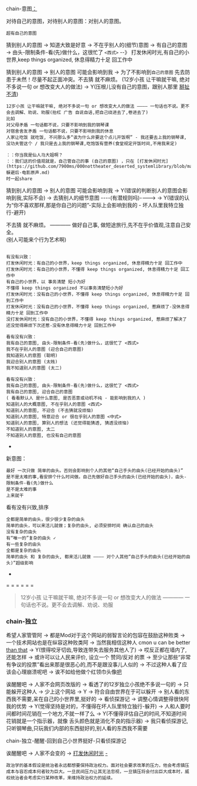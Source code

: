 
chain-意图[：](#打发休闲时光#不分析你的意图，你可能烦到我-我就防着你，就这么简单)

对待自己的意图，对待别人的意图：对别人的意图。

`超有自己的意图`

猜到别人的意图 -> 知道大致是好意 -> 不在乎别人的(细节)意图 -> 有自己的意图 -> 由头-限制条件-看(先)做什么，这很忙了 `<西式>` --》 打发休闲时光,有自己的小世界,keep things organized, 休息得精力十足 回工作中

猜到别人的意图 -> 别人的意图 可能会影响到我 -> 为了不影响到`自己的意图` 先去防患于未然！尽量不起正面冲突。不去猜 就不麻烦。 (12岁小孩 让干嘛就干嘛, 绝对不多说一句 or 想改变大人的做法)  -> Y(压根儿没有自己的意图，跟别人那里 [掰扯不清](https://ruby-china.org/notes/4055))

```
12岁小孩 让干嘛就干嘛, 绝对不多说一句 or 想改变大人的做法 ———— 一句话也不说。更不会去调解、劝说、劝服(抬杠 广告 自说自话,把自己绕进去了,卷进去了)
比如
对父母矛盾 一句话都不说，只要不影响到我的钢琴课
对宿舍舍友矛盾 一句话都不说，只要不影响到我的休息
人家让吃饭 就吃饭, 不问那么多“诶为什么非要这个点儿开饭啊” - 我还要去上我的钢琴课,没功夫管这个 / 我只是去上我的钢琴课,吃饱饭有营养(食堂规定开饭时间,不用我来定)

：：你当我是仙人马大姐啊？
：：我们这的价值观就是，自己管自己的事 (自己的意图) ，只在 [打发休闲时光](https://github.com/7900ms/000nottheater_deserted_systemlibrary/blob/master/supplementary/term-躲避后-电影原声.md) 
时一起share

```

猜到别人的意图 -> 别人的意图 可能会影响到我 -> Y(错误的判断别人的意图会影响到我,实际不会) -> 去猜别人的细节意图 ----(有潜规则吗)----> -> Y(错误的认为“你不喜欢那样,那是你自己的问题”-实际上会影响到我的 - 坏人队里我特立独行-避开)

不去猜 就不麻烦。 ———— 做好自己事, 做短途旅行,先不在乎价值观,注意自己安全。<br>
(别人可能来个行为艺术啊)





```

有没有兴致：
打发休闲时光：有自己的小世界，keep things organized, 休息得精力十足 回工作中
打发休闲时光：有自己的小世界，不懂得 keep things organized, 休息得精力十足 回工作中
有自己的小世界，以 事务清楚 短小为好
不懂得 keep things organized 不以事务清楚短小为好
打发休闲时光：没有自己的小世界，不懂得 keep things organized, 休息得精力十足 回到工作中
打发休闲时光：没有自己的小世界，不懂得 keep things organized, 惹麻烦了-没休息得精力十足 回到工作中
没打发休闲时光：没有自己的小世界，不懂得 keep things organized, 惹麻烦了解决了还没觉得麻烦下次还惹-没有休息得精力十足 回到工作中

看有没有兴致：
我有自己的意图, 由头-限制条件-看(先)做什么，这很忙了 <西式>
我不在乎别人的意图 (迎合自己的意图)
我知道别人的意图 (聪明)
我迎合别人的意图 (太贱)
我不知道别人的意图 (太二)

看有没有兴致：
我有自己的意图, 由头-限制条件-看(先)做什么，这很忙了 <西式>
我有自己的意图, 迎合自己的意图
( 看看默认人 是什么意图, 是否恶意或动机不纯 - 能影响到我的人 )
知道别人的大概意图, 不在乎别人的意图 <西式>
知道别人的意图, 不迎合 (不去猜就没烦恼)
知道别人的意图, 特意迎合 or 很在乎别人的意图 <中式>
知道别人的意图, 算别人的想法 (还觉得能猜透, 猜透没烦恼)
不知道别人的意图, 太二
不知道别人的意图, 也没有自己的意图 

```
-






新意图：

```
最好 一次只做 简单的由头。否则会影响到个人的其他“自己手头的由头(已经开始的由头)”
是不是太难的事,看安排个什么时间做。自己先做好自己手头的由头(已经开始的由头)，由头-限制条件-看(先)做什么
是不是太难的事
上来就干
```

看有没有兴致,排序
```
全都是简单的由头，很少很少复杂的由头
简单的由头，可以来活儿就做；复杂的由头, 必须安排时间 确认自己的由头
没有复杂的由头
有“唯一的”复杂的由头 ✓
有一些复杂的由头
全都是复杂的由头
简单的由头 和 复杂的由头, 都来活儿就做 ———— 对个人其他“自己手头的由头(已经开始的由头)”超级影响
```

-

= = = = = =

>
> 12岁小孩 让干嘛就干嘛, 绝对不多说一句 or 想改变大人的做法 ———— 一句话也不说。更不会去调解、劝说、劝服
>


### chain-独立

希望人家管管阿 -> 都是Mod对于这个网站的弱智言论的包容在鼓励这种败类 -> 一个技术网站也是在纵容这种败类阿 -> 当然我相信这种人 cmon u can be better [than that](https://twitter.com/Bubssis/status/867131404726878208) -> Y(恨得咬牙切齿,导致连带失去服务其他人了) -> 哎反正都在墙内了,还能怎样 -> 或许可以让人民来评价, 设立一个 赞同/反对 的票 -> 至少让那些“非常有争议的投票”看出来那是很恶心的,而不是跟没事儿人似的 -> 不过这种人看了应该会心理崩溃呢吧 -> 诶不如给他做个红领巾头像[吧](http://www.jiuwa.net/design/34/)

诶醒醒吧 -> 人家不会网页改版的 -> 看透了的12岁独立小孩绝不多说一句的 -> 只能躲开这种人 -> 少上这个网站 -> Y -> 符合自由世界在于可以躲开 -> 别人看的东西我不需要,呆在自己的小世界里,挺好的 -> 看侦探游记 -> 调整心情调整得很快阿 我的优势 -> Y(觉得坚持是对的，不懂得在坏人队里特立独行-躲开) -> 人和人要时间都时间花销在一个地方,不就一样了么 -> Y(不懂得评估自己的时间,不知道时间花销就是一个指示器，就像 舌头颜色就是消化不良的指示器) -> 我只看侦探游记,只听钢琴曲,只玩我们内部的东西挺好的,别人看的东西我不需要

chain-独立-醒醒-回到自己小世界挺好-只看侦探游记


诶醒醒吧 -> 人家不会变的 -> [打发休闲时光](https://github.com/7900ms/000nottheater_deserted_systemlibrary/blob/master/small/正当防卫.md#同时防三害) [-](http://www.ftchinese.com/story/001072699?full=y)
```
政治学的基本假设是统治者永远都想要保持政治权力。面对社会要求改革的压力，他会考虑镇压成本与容忍成本何者较为巨大。一旦民间压力让其无法忽视，一旦镇压将会付出巨大成本时，威权统治者会考虑实行某种改革，来维持政治权力的延续。
```
